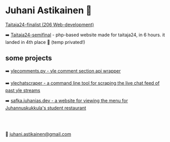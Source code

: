 # Juhani Astikainen 👋

[Taitaja24-finalist (206 Web-development)](https://www.skillsfinland.fi/taitaja-tapahtuma)

➡️ [Taitaja24-semifinal](https://github.com/juhanias/taitaja24-semifinal) - php-based website made for taitaja24, in 6 hours. it landed in 4th place 🎉 (temp privated!)

## some projects
➡️ [ylecomments.py - yle comment section api wrapper](https://github.com/juhanias/ylecomments)

➡️ [ylechatscraper - a command line tool for scraping the live chat feed of past yle streams](https://github.com/juhanias/ylechatscraper)

➡️ [safka.juhanias.dev - a website for viewing the menu for Juhannuskukkula's student restaurant](https://github.com/juhanias/safka.juhanias.dev)

<br><br><br>
📧 juhani.astikainen@gmail.com

<!--
**juhanias/juhanias** is a ✨ _special_ ✨ repository because its `README.md` (this file) appears on your GitHub profile.

Here are some ideas to get you started:

- 🔭 I’m currently working on ...
- 🌱 I’m currently learning ...
- 👯 I’m looking to collaborate on ...
- 🤔 I’m looking for help with ...
- 💬 Ask me about ...
- 📫 How to reach me: ...
- 😄 Pronouns: ...
- ⚡ Fun fact: ...
-->
